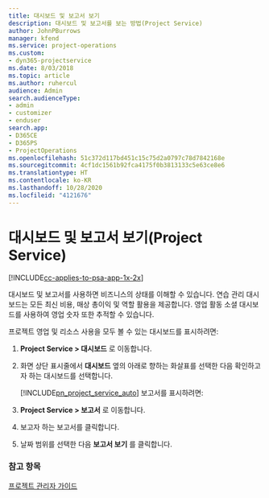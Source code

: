 ```yaml
---
title: 대시보드 및 보고서 보기
description: 대시보드 및 보고서를 보는 방법(Project Service)
author: JohnPBurrows
manager: kfend
ms.service: project-operations
ms.custom:
- dyn365-projectservice
ms.date: 8/03/2018
ms.topic: article
ms.author: ruhercul
audience: Admin
search.audienceType:
- admin
- customizer
- enduser
search.app:
- D365CE
- D365PS
- ProjectOperations
ms.openlocfilehash: 51c372d117bd451c15c75d2a0797c78d7842168e
ms.sourcegitcommit: 4cf1dc1561b92fca4175f0b3813133c5e63ce8e6
ms.translationtype: HT
ms.contentlocale: ko-KR
ms.lasthandoff: 10/28/2020
ms.locfileid: "4121676"
---
```

# <a name="view-dashboards-and-reports-project-service"></a>대시보드 및 보고서 보기(Project Service)

[!INCLUDE[cc-applies-to-psa-app-1x-2x](../includes/cc-applies-to-psa-app-1x-2x.md)]

대시보드 및 보고서를 사용하면 비즈니스의 상태를 이해할 수 있습니다. 연습 관리 대시보드는 모든 최신 비용, 매상 총이익 및 역할 활용을 제공합니다. 영업 활동 소셜 대시보드를 사용하여 영업 숫자 또한 추적할 수 있습니다.  
  
 프로젝트 영업 및 리소스 사용을 모두 볼 수 있는 대시보드를 표시하려면:  
  
1. **Project Service > 대시보드** 로 이동합니다.  
  
2. 화면 상단 표시줄에서 **대시보드** 옆의 아래로 향하는 화살표를 선택한 다음 확인하고자 하는 대시보드를 선택합니다.  
  
   [!INCLUDE[pn_project_service_auto](../includes/pn-project-service-auto.md)] 보고서를 표시하려면:  
  
3. **Project Service > 보고서** 로 이동합니다.  
  
4. 보고자 하는 보고서를 클릭합니다.  
  
5. 날짜 범위를 선택한 다음 **보고서 보기** 를 클릭합니다.  
  
### <a name="see-also"></a>참고 항목  
 [프로젝트 관리자 가이드](../psa/project-manager-guide.md)
